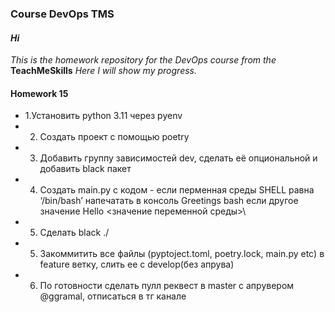 ### Course DevOps TMS
#### *_Hi_* ####
*_This is the homework repository for the DevOps course from the_* **TeachMeSkills**
*_Here I will show my progress._*

#### **Homework 15** ####
+ 1.Установить python 3.11 через pyenv
+ 2. Создать проект с помощью poetry
+ 3. Добавить группу зависимостей dev, сделать её опциональной и добавить black пакет
+ 4. Создать main.py с кодом - если перменная среды SHELL равна ‘/bin/bash’ напечатать в консоль Greetings bash если другое значение Hello \<значение переменной среды>\
+ 5. Сделать black ./
+ 5. Закоммитить все файлы (pyptoject.toml, poetry.lock, main.py etc) в feature ветку, слить ее с develop(без апрува)
+ 6. По готовности сделать пулл реквест в master с апрувером @ggramal, отписаться в тг канале
